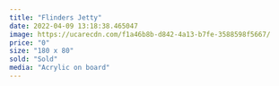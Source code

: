 ```yaml
---
title: "Flinders Jetty"
date: 2022-04-09 13:18:38.465047
image: https://ucarecdn.com/f1a46b8b-d842-4a13-b7fe-3588598f5667/
price: "0"
size: "180 x 80"
sold: "Sold"
media: "Acrylic on board"
---
```


